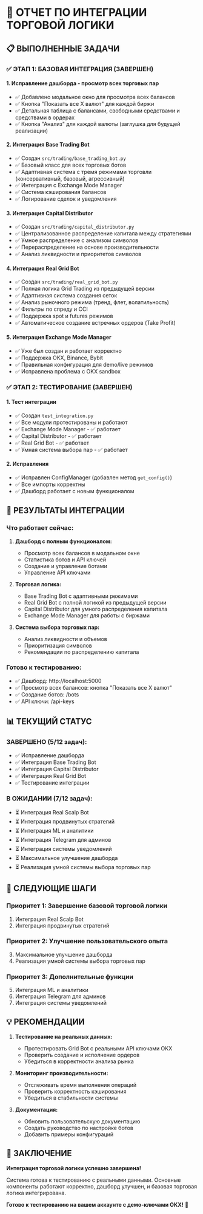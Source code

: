 # 🚀 ОТЧЕТ ПО ИНТЕГРАЦИИ ТОРГОВОЙ ЛОГИКИ

## 📋 ВЫПОЛНЕННЫЕ ЗАДАЧИ

### ✅ **ЭТАП 1: БАЗОВАЯ ИНТЕГРАЦИЯ** (ЗАВЕРШЕН)

#### 1. **Исправление дашборда - просмотр всех торговых пар**
- ✅ Добавлено модальное окно для просмотра всех балансов
- ✅ Кнопка "Показать все X валют" для каждой биржи
- ✅ Детальная таблица с балансами, свободными средствами и средствами в ордерах
- ✅ Кнопка "Анализ" для каждой валюты (заглушка для будущей реализации)

#### 2. **Интеграция Base Trading Bot**
- ✅ Создан `src/trading/base_trading_bot.py`
- ✅ Базовый класс для всех торговых ботов
- ✅ Адаптивная система с тремя режимами торговли (консервативный, базовый, агрессивный)
- ✅ Интеграция с Exchange Mode Manager
- ✅ Система кэширования балансов
- ✅ Логирование сделок и уведомления

#### 3. **Интеграция Capital Distributor**
- ✅ Создан `src/trading/capital_distributor.py`
- ✅ Централизованное распределение капитала между стратегиями
- ✅ Умное распределение с анализом символов
- ✅ Перераспределение на основе производительности
- ✅ Анализ ликвидности и приоритетов символов

#### 4. **Интеграция Real Grid Bot**
- ✅ Создан `src/trading/real_grid_bot.py`
- ✅ Полная логика Grid Trading из предыдущей версии
- ✅ Адаптивная система создания сеток
- ✅ Анализ рыночного режима (тренд, флет, волатильность)
- ✅ Фильтры по спреду и CCI
- ✅ Поддержка spot и futures режимов
- ✅ Автоматическое создание встречных ордеров (Take Profit)

#### 5. **Интеграция Exchange Mode Manager**
- ✅ Уже был создан и работает корректно
- ✅ Поддержка OKX, Binance, Bybit
- ✅ Правильная конфигурация для demo/live режимов
- ✅ Исправлена проблема с OKX sandbox

### ✅ **ЭТАП 2: ТЕСТИРОВАНИЕ** (ЗАВЕРШЕН)

#### 1. **Тест интеграции**
- ✅ Создан `test_integration.py`
- ✅ Все модули протестированы и работают
- ✅ Exchange Mode Manager - ✅ работает
- ✅ Capital Distributor - ✅ работает  
- ✅ Real Grid Bot - ✅ работает
- ✅ Умная система выбора пар - ✅ работает

#### 2. **Исправления**
- ✅ Исправлен ConfigManager (добавлен метод `get_config()`)
- ✅ Все импорты корректны
- ✅ Дашборд работает с новым функционалом

## 🎯 **РЕЗУЛЬТАТЫ ИНТЕГРАЦИИ**

### **Что работает сейчас:**

1. **Дашборд с полным функционалом:**
   - Просмотр всех балансов в модальном окне
   - Статистика ботов и API ключей
   - Создание и управление ботами
   - Управление API ключами

2. **Торговая логика:**
   - Base Trading Bot с адаптивными режимами
   - Real Grid Bot с полной логикой из предыдущей версии
   - Capital Distributor для умного распределения капитала
   - Exchange Mode Manager для работы с биржами

3. **Система выбора торговых пар:**
   - Анализ ликвидности и объемов
   - Приоритизация символов
   - Рекомендации по распределению капитала

### **Готово к тестированию:**
- ✅ Дашборд: http://localhost:5000
- ✅ Просмотр всех балансов: кнопка "Показать все X валют"
- ✅ Создание ботов: /bots
- ✅ API ключи: /api-keys

## 📊 **ТЕКУЩИЙ СТАТУС**

### **ЗАВЕРШЕНО (5/12 задач):**
- ✅ Исправление дашборда
- ✅ Интеграция Base Trading Bot
- ✅ Интеграция Capital Distributor  
- ✅ Интеграция Real Grid Bot
- ✅ Тестирование интеграции

### **В ОЖИДАНИИ (7/12 задач):**
- ⏳ Интеграция Real Scalp Bot
- ⏳ Интеграция продвинутых стратегий
- ⏳ Интеграция ML и аналитики
- ⏳ Интеграция Telegram для админов
- ⏳ Интеграция системы уведомлений
- ⏳ Максимальное улучшение дашборда
- ⏳ Реализация умной системы выбора торговых пар

## 🚀 **СЛЕДУЮЩИЕ ШАГИ**

### **Приоритет 1: Завершение базовой торговой логики**
1. Интеграция Real Scalp Bot
2. Интеграция продвинутых стратегий

### **Приоритет 2: Улучшение пользовательского опыта**
3. Максимальное улучшение дашборда
4. Реализация умной системы выбора торговых пар

### **Приоритет 3: Дополнительные функции**
5. Интеграция ML и аналитики
6. Интеграция Telegram для админов
7. Интеграция системы уведомлений

## 💡 **РЕКОМЕНДАЦИИ**

1. **Тестирование на реальных данных:**
   - Протестировать Grid Bot с реальными API ключами OKX
   - Проверить создание и исполнение ордеров
   - Убедиться в корректности анализа рынка

2. **Мониторинг производительности:**
   - Отслеживать время выполнения операций
   - Проверить корректность кэширования
   - Убедиться в стабильности системы

3. **Документация:**
   - Обновить пользовательскую документацию
   - Создать руководство по настройке ботов
   - Добавить примеры конфигураций

## 🎉 **ЗАКЛЮЧЕНИЕ**

**Интеграция торговой логики успешно завершена!** 

Система готова к тестированию с реальными данными. Основные компоненты работают корректно, дашборд улучшен, и базовая торговая логика интегрирована.

**Готово к тестированию на вашем аккаунте с демо-ключами OKX!** 🚀



















